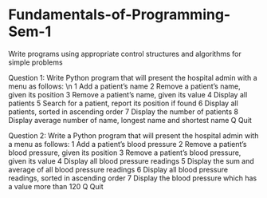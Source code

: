 # Fundamentals-of-Programming-Sem-1
Write programs using appropriate control structures and algorithms for simple problems


Question 1: 
Write Python program that will present the hospital admin with a menu as follows: \n
1 Add a patient’s name
2 Remove a patient’s name, given its position
3 Remove a patient’s name, given its value
4 Display all patients
5 Search for a patient, report its position if found
6 Display all patients, sorted in ascending order
7 Display the number of patients
8 Display average number of name, longest name and shortest name
Q Quit

Question 2:
Write a Python program that will present the hospital admin with a menu as follows:
1 Add a patient’s blood pressure
2 Remove a patient’s blood pressure, given its position
3 Remove a patient’s blood pressure, given its value
4 Display all blood pressure readings
5 Display the sum and average of all blood pressure readings
6 Display all blood pressure readings, sorted in ascending order
7 Display the blood pressure which has a value more than 120
Q Quit
